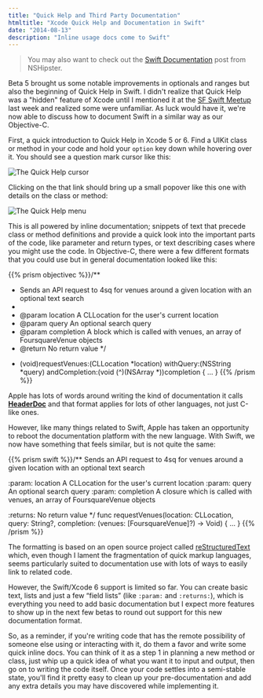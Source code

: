 ```yaml
---
title: "Quick Help and Third Party Documentation"
htmltitle: "Xcode Quick Help and Documentation in Swift"
date: "2014-08-13"
description: "Inline usage docs come to Swift"
---
```

> You may also want to check out the [Swift Documentation](http://nshipster.com/swift-documentation/) post from NSHipster.

Beta 5 brought us some notable improvements in optionals and ranges but also the beginning of Quick Help in Swift. I didn't realize that Quick Help was a "hidden" feature of Xcode until I mentioned it at the [SF Swift Meetup](http://www.meetup.com/San-Francisco-SWIFT-developers/) last week and realized some were unfamiliar. As luck would have it, we're now able to discuss how to document Swift in a similar way as our Objective-C.

First, a quick introduction to Quick Help in Xcode 5 or 6. Find a UIKit class or method in your code and hold your `option` key down while hovering over it. You should see a question mark cursor like this:

![The Quick Help cursor](/images/quickhelp-cursor.jpg)

Clicking on the that link should bring up a small popover like this one with details on the class or method:

![The Quick Help menu](/images/quickhelp-menu.jpg)

This is all powered by inline documentation; snippets of text that precede class or method definitions and provide a quick look into the important parts of the code, like parameter and return types, or text describing cases where you might use the code. In Objective-C, there were a few different formats that you could use but in general documentation looked like this:

{{% prism objectivec %}}/**
  * Sends an API request to 4sq for venues around a given location with an optional text search
  *
  * @param location A CLLocation for the user's current location
  * @param query An optional search query
  * @param completion A block which is called with venues, an array of FoursquareVenue objects
  * @return No return value
*/
- (void)requestVenues:(CLLocation *location) withQuery:(NSString *query) andCompletion:(void (^)(NSArray *))completion { … }
{{% /prism %}}

Apple has lots of words around writing the kind of documentation it calls [**HeaderDoc**](https://developer.apple.com/library/mac/documentation/DeveloperTools/Conceptual/HeaderDoc/intro/intro.html) and that format applies for lots of other languages, not just C-like ones.

However, like many things related to Swift, Apple has taken an opportunity to reboot the documentation platform with the new language. With Swift, we now have something that feels similar, but is not quite the same:

{{% prism swift %}}/**
Sends an API request to 4sq for venues around a given location with an optional text search

:param: location    A CLLocation for the user's current location
:param: query       An optional search query
:param: completion  A closure which is called with venues, an array of FoursquareVenue objects

:returns: No return value
*/
func requestVenues(location: CLLocation, query: String?, completion: (venues: [FoursquareVenue]?) -> Void) { … }
{{% /prism %}}

The formatting is based on an open source project called [reStructuredText](http://docutils.sourceforge.net/docs/user/rst/quickref.html) which, even though I lament the fragmentation of quick markup languages, seems particularly suited to documentation use with lots of ways to easily link to related code.

However, the Swift/Xcode 6 support is limited so far. You can create basic text, lists and just a few “field lists” (like `:param:` and `:returns:`), which is everything you need to add basic documentation but I expect more features to show up in the next few betas to round out support for this new documentation format.

So, as a reminder, if you're writing code that has the remote possibility of someone else using or interacting with it, do them a favor and write some quick inline docs. You can think of it as a step 1 in planning a new method or class, just whip up a quick idea of what you want it to input and output, then go on to writing the code itself. Once your code settles into a semi-stable state, you'll find it pretty easy to clean up your pre-documentation and add any extra details you may have discovered while implementing it.
